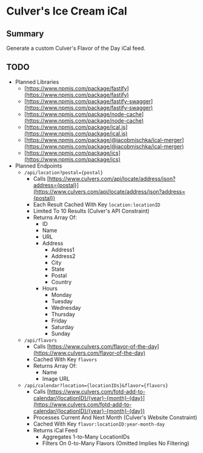# Culver's Ice Cream iCal

## Summary

Generate a custom Culver's Flavor of the Day iCal feed.

## TODO

* Planned Libraries
  * [https://www.npmjs.com/package/fastify](https://www.npmjs.com/package/fastify)
  * [https://www.npmjs.com/package/fastify-swagger](https://www.npmjs.com/package/fastify-swagger)
  * [https://www.npmjs.com/package/node-cache](https://www.npmjs.com/package/node-cache)
  * [https://www.npmjs.com/package/ical.js](https://www.npmjs.com/package/ical.js)
  * [https://www.npmjs.com/package/@jacobmischka/ical-merger](https://www.npmjs.com/package/@jacobmischka/ical-merger)
  * [https://www.npmjs.com/package/ics](https://www.npmjs.com/package/ics)
* Planned Endpoints
  * `/api/location?postal={postal}`
    * Calls [https://www.culvers.com/api/locate/address/json?address={postal}](https://www.culvers.com/api/locate/address/json?address={postal})
    * Each Result Cached With Key `location:locationID`
    * Limited To 10 Results (Culver's API Constraint)
    * Returns Array Of:
      * ID
      * Name
      * URL
      * Address
        * Address1
        * Address2
        * City
        * State
        * Postal
        * Country
      * Hours
        * Monday
        * Tuesday
        * Wednesday
        * Thursday
        * Friday
        * Saturday
        * Sunday
  * `/api/flavors`
    * Calls [https://www.culvers.com/flavor-of-the-day](https://www.culvers.com/flavor-of-the-day)
    * Cached With Key `flavors`
    * Returns Array Of:
      * Name
      * Image URL
  * `/api/calendar?location={locationIDs}&flavor={flavors}`
    * Calls [https://www.culvers.com/fotd-add-to-calendar/{locationID}/{year}-{month}-{day}](https://www.culvers.com/fotd-add-to-calendar/{locationID}/{year}-{month}-{day})
    * Processes Current And Next Month (Culver's Website Constraint)
    * Cached With Key `flavor:locationID:year-month-day`
    * Returns iCal Feed
      * Aggregates 1-to-Many LocationIDs
      * Filters On 0-to-Many Flavors (Omitted Implies No Filtering)
